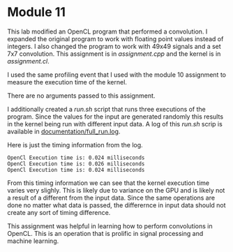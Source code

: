 # Module 11

This lab modified an OpenCL program that performed a convolution. I expanded the original program to work with floating 
point values instead of integers. I also changed the program to work with 49x49 signals and a set 7x7 convolution. This 
assignment is in *assignment.cpp* and the kernel is in *assignment.cl*.

I used the same profiling event that I used with the module 10 assignment to measure the execution time of the kernel.

There are no arguments passed to this assignment.

I additionally created a *run.sh* script that runs three executions of the program. Since the values for the input 
are generated randomly this results in the kernel being run with different input data. A log of this *run.sh* scrip is 
available in [documentation/full_run.log](documentation/full_run.log).

Here is just the timing information from the log.
```
OpenCl Execution time is: 0.024 milliseconds 
OpenCl Execution time is: 0.026 milliseconds 
OpenCl Execution time is: 0.024 milliseconds 
```

From this timing information we can see that the kernel execution time varies very slighly. This is likely due to variance 
on the GPU and is likely not a result of a different from the input data. Since the same operations are done no matter what 
data is passed, the differernce in input data should not create any sort of timing difference.

This assignment was helpful in learning how to perform convolutions in OpenCL. This is an operation that is prolific 
in signal processing and machine learning.
